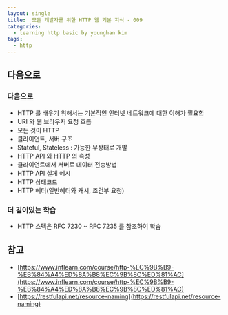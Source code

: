 ```yaml
---
layout: single
title:  모든 개발자를 위한 HTTP 웹 기본 지식 - 009
categories: 
  - learning http basic by younghan kim
tags: 
  - http
---
```


## 다음으로

### 다음으로

- HTTP 를 배우기 위해서는 기본적인 인터넷 네트워크에 대한 이해가 필요함
- URI 와 웹 브라우저 요청 흐름
- 모든 것이 HTTP
- 클라이언트, 서버 구조
- Stateful, Stateless : 가능한 무상태로 개발
- HTTP API 와 HTTP 의 속성
- 클라이언트에서 서버로 데이터 전송방법
- HTTP API 설게 예시
- HTTP 상태코드
- HTTP 헤더(일반헤더와 캐시, 조건부 요청)

### 더 깊이있는 학습

- HTTP 스펙은 RFC 7230 ~ RFC 7235 를 참조하여 학습

## 참고

- [https://www.inflearn.com/course/http-%EC%9B%B9-%EB%84%A4%ED%8A%B8%EC%9B%8C%ED%81%AC](https://www.inflearn.com/course/http-%EC%9B%B9-%EB%84%A4%ED%8A%B8%EC%9B%8C%ED%81%AC)
- [https://restfulapi.net/resource-naming](https://restfulapi.net/resource-naming)
